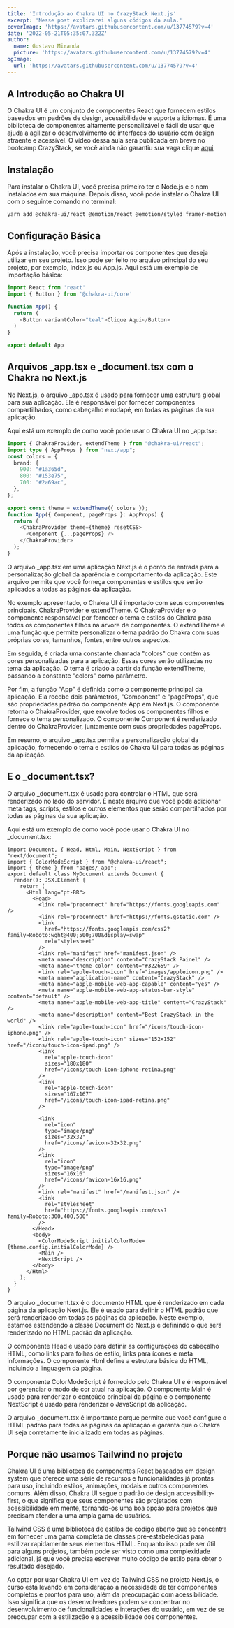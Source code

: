 ```yaml
---
title: 'Introdução ao Chakra UI no CrazyStack Next.js'
excerpt: 'Nesse post explicarei alguns códigos da aula.'
coverImage: 'https://avatars.githubusercontent.com/u/13774579?v=4'
date: '2022-05-21T05:35:07.322Z'
author:
  name: Gustavo Miranda
  picture: 'https://avatars.githubusercontent.com/u/13774579?v=4'
ogImage:
  url: 'https://avatars.githubusercontent.com/u/13774579?v=4'
---
```

## A Introdução ao Chakra UI

O Chakra UI é um conjunto de componentes React que fornecem estilos baseados em padrões de design, acessibilidade e suporte a idiomas. É uma biblioteca de componentes altamente personalizável e fácil de usar que ajuda a agilizar o desenvolvimento de interfaces do usuário com design atraente e acessível.
O vídeo dessa aula será publicada em breve no bootcamp CrazyStack, se você ainda não garantiu sua vaga clique [aqui](https://crazystack.com.br)
## Instalação

Para instalar o Chakra UI, você precisa primeiro ter o Node.js e o npm instalados em sua máquina. Depois disso, você pode instalar o Chakra UI com o seguinte comando no terminal:
 
`yarn add @chakra-ui/react @emotion/react @emotion/styled framer-motion` 

## Configuração Básica

Após a instalação, você precisa importar os componentes que deseja utilizar em seu projeto. Isso pode ser feito no arquivo principal do seu projeto, por exemplo, index.js ou App.js. Aqui está um exemplo de importação básica:

```javascript
import React from 'react'
import { Button } from '@chakra-ui/core'

function App() {
  return (
    <Button variantColor="teal">Clique Aqui</Button>
  )
}

export default App
``` 

## Arquivos \_app.tsx e \_document.tsx com o Chakra no Next.js

No Next.js, o arquivo _app.tsx é usado para fornecer uma estrutura global para sua aplicação. Ele é responsável por fornecer componentes compartilhados, como cabeçalho e rodapé, em todas as páginas da sua aplicação.

Aqui está um exemplo de como você pode usar o Chakra UI no _app.tsx:

```TYPESCRIPT
import { ChakraProvider, extendTheme } from "@chakra-ui/react";
import type { AppProps } from "next/app";
const colors = {
  brand: {
    900: "#1a365d",
    800: "#153e75",
    700: "#2a69ac",
  },
};

export const theme = extendTheme({ colors });
function App({ Component, pageProps }: AppProps) {
  return (
    <ChakraProvider theme={theme} resetCSS>
      <Component {...pageProps} />
    </ChakraProvider>
  );
}
``` 
O arquivo _app.tsx em uma aplicação Next.js é o ponto de entrada para a personalização global da aparência e comportamento da aplicação. Este arquivo permite que você forneça componentes e estilos que serão aplicados a todas as páginas da aplicação.

No exemplo apresentado, o Chakra UI é importado com seus componentes principais, ChakraProvider e extendTheme. O ChakraProvider é o componente responsável por fornecer o tema e estilos do Chakra para todos os componentes filhos na árvore de componentes. O extendTheme é uma função que permite personalizar o tema padrão do Chakra com suas próprias cores, tamanhos, fontes, entre outros aspectos.

Em seguida, é criada uma constante chamada "colors" que contém as cores personalizadas para a aplicação. Essas cores serão utilizadas no tema da aplicação. O tema é criado a partir da função extendTheme, passando a constante "colors" como parâmetro.

Por fim, a função "App" é definida como o componente principal da aplicação. Ela recebe dois parâmetros, "Component" e "pageProps", que são propriedades padrão do componente App em Next.js. O componente retorna o ChakraProvider, que envolve todos os componentes filhos e fornece o tema personalizado. O componente Component é renderizado dentro do ChakraProvider, juntamente com suas propriedades pageProps.

Em resumo, o arquivo _app.tsx permite a personalização global da aplicação, fornecendo o tema e estilos do Chakra UI para todas as páginas da aplicação.

## E o _document.tsx?
O arquivo _document.tsx é usado para controlar o HTML que será renderizado no lado do servidor. É neste arquivo que você pode adicionar meta tags, scripts, estilos e outros elementos que serão compartilhados por todas as páginas da sua aplicação.

Aqui está um exemplo de como você pode usar o Chakra UI no _document.tsx:

```tsx
import Document, { Head, Html, Main, NextScript } from "next/document";
import { ColorModeScript } from "@chakra-ui/react";
import { theme } from "pages/_app";
export default class MyDocument extends Document {
  render(): JSX.Element {
    return (
      <Html lang="pt-BR">
        <Head>
          <link rel="preconnect" href="https://fonts.googleapis.com" />
          <link rel="preconnect" href="https://fonts.gstatic.com" />
          <link
            href="https://fonts.googleapis.com/css2?family=Roboto:wght@400;500;700&display=swap"
            rel="stylesheet"
          />
          <link rel="manifest" href="manifest.json" />
          <meta name="description" content="CrazyStack Painel" />
          <meta name="theme-color" content="#322659" />
          <link rel="apple-touch-icon" href="images/appleicon.png" />
          <meta name="application-name" content="CrazyStack" />
          <meta name="apple-mobile-web-app-capable" content="yes" />
          <meta name="apple-mobile-web-app-status-bar-style" content="default" />
          <meta name="apple-mobile-web-app-title" content="CrazyStack" />
          <meta name="description" content="Best CrazyStack in the world" />
          <link rel="apple-touch-icon" href="/icons/touch-icon-iphone.png" />
          <link rel="apple-touch-icon" sizes="152x152" href="/icons/touch-icon-ipad.png" />
          <link
            rel="apple-touch-icon"
            sizes="180x180"
            href="/icons/touch-icon-iphone-retina.png"
          />
          <link
            rel="apple-touch-icon"
            sizes="167x167"
            href="/icons/touch-icon-ipad-retina.png"
          />

          <link
            rel="icon"
            type="image/png"
            sizes="32x32"
            href="/icons/favicon-32x32.png"
          />
          <link
            rel="icon"
            type="image/png"
            sizes="16x16"
            href="/icons/favicon-16x16.png"
          />
          <link rel="manifest" href="/manifest.json" />
          <link
            rel="stylesheet"
            href="https://fonts.googleapis.com/css?family=Roboto:300,400,500"
          />
        </Head>
        <body>
          <ColorModeScript initialColorMode={theme.config.initialColorMode} />
          <Main />
          <NextScript />
        </body>
      </Html>
    );
  }
}
```
O arquivo _document.tsx é o documento HTML que é renderizado em cada página da aplicação Next.js. Ele é usado para definir o HTML padrão que será renderizado em todas as páginas da aplicação. Neste exemplo, estamos estendendo a classe Document do Next.js e definindo o que será renderizado no HTML padrão da aplicação.

O componente Head é usado para definir as configurações do cabeçalho HTML, como links para folhas de estilo, links para ícones e meta informações. O componente Html define a estrutura básica do HTML, incluindo a linguagem da página.

O componente ColorModeScript é fornecido pelo Chakra UI e é responsável por gerenciar o modo de cor atual na aplicação. O componente Main é usado para renderizar o conteúdo principal da página e o componente NextScript é usado para renderizar o JavaScript da aplicação.

O arquivo _document.tsx é importante porque permite que você configure o HTML padrão para todas as páginas da aplicação e garanta que o Chakra UI seja corretamente inicializado em todas as páginas.
  
## Porque não usamos Tailwind no projeto
Chakra UI é uma biblioteca de componentes React baseados em design system que oferece uma série de recursos e funcionalidades já prontas para uso, incluindo estilos, animações, modais e outros componentes comuns. Além disso, Chakra UI segue o padrão de design accessibility-first, o que significa que seus componentes são projetados com acessibilidade em mente, tornando-os uma boa opção para projetos que precisam atender a uma ampla gama de usuários.

Tailwind CSS é uma biblioteca de estilos de código aberto que se concentra em fornecer uma gama completa de classes pré-estabelecidas para estilizar rapidamente seus elementos HTML. Enquanto isso pode ser útil para alguns projetos, também pode ser visto como uma complexidade adicional, já que você precisa escrever muito código de estilo para obter o resultado desejado.

Ao optar por usar Chakra UI em vez de Tailwind CSS no projeto Next.js, o curso está levando em consideração a necessidade de ter componentes completos e prontos para uso, além da preocupação com acessibilidade. Isso significa que os desenvolvedores podem se concentrar no desenvolvimento de funcionalidades e interações do usuário, em vez de se preocupar com a estilização e a acessibilidade dos componentes.